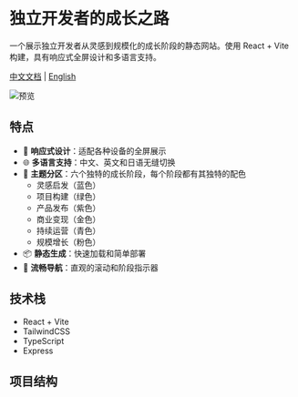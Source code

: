 # 独立开发者的成长之路

一个展示独立开发者从灵感到规模化的成长阶段的静态网站。使用 React + Vite 构建，具有响应式全屏设计和多语言支持。

[中文文档](README.zh-CN.md) | [English](README.md)

![预览](preview.png)

## 特点

- 📱 **响应式设计**：适配各种设备的全屏展示
- 🌐 **多语言支持**：中文、英文和日语无缝切换
- 🎨 **主题分区**：六个独特的成长阶段，每个阶段都有其独特的配色
  - 灵感启发（蓝色）
  - 项目构建（绿色）
  - 产品发布（紫色）
  - 商业变现（金色）
  - 持续运营（青色）
  - 规模增长（粉色）
- 📦 **静态生成**：快速加载和简单部署
- 🔄 **流畅导航**：直观的滚动和阶段指示器

## 技术栈

- React + Vite
- TailwindCSS
- TypeScript
- Express

## 项目结构

```
.
├── client/
│   ├── src/
│   │   ├── components/    # 可复用UI组件
│   │   ├── lib/          # 工具函数和钩子
│   │   ├── locales/      # 语言文件（en.ts, zh.ts, ja.ts）
│   │   └── pages/        # 页面组件
├── shared/               # 共享类型和模式
└── server/              # 服务器配置
```

## 内容结构

网站内容通过 `client/src/locales` 目录中的 TypeScript 文件管理。每种语言都有自己的文件，结构如下：

```typescript
export default {
  stages: [
    {
      id: "stage-id",           // 阶段的唯一标识符
      title: "阶段标题",         // 显示标题
      color: "#颜色代码",       // 阶段主题的十六进制颜色代码
      categories: [
        {
          id: "category-id",    // 分类的唯一标识符
          title: "分类标题",
          resources: [
            {
              id: "resource-id",
              title: "资源标题",
              description: "资源描述",
              icon: "https://example.com/icon.png",
              iconType: "image",
              link: "https://example.com"
            }
          ]
        }
      ]
    }
  ]
}
```

### 添加新语言

1. 在 `client/src/locales` 创建新的 `.ts` 文件（例如 `fr.ts`）
2. 从现有语言文件复制结构
3. 翻译所有内容，保持相同的 ID 和结构
4. 在 `LanguageSwitcher.tsx` 中添加语言选项

### 修改内容

- 每个阶段和分类必须有唯一的 ID
- 颜色应该使用十六进制格式
- 图标应该是图片 URL
- 链接应该是完整的 URL
- 在所有语言文件中保持一致的结构

## 本地开发

1. 克隆仓库：
   ```bash
   git clone https://github.com/kaixinbaba/indie-hacker-growth-road.git
   cd indie-hacker-growth-road
   ```

2. 安装依赖：
   ```bash
   npm install
   ```

3. 启动开发服务器：
   ```bash
   npm run dev
   ```

4. 在浏览器中打开 [http://localhost:3000](http://localhost:3000)

## 部署

本项目可以部署到 Vercel：

1. 将代码推送到 GitHub
2. 在 Vercel 中导入项目
3. 配置构建设置：
   - Framework Preset: Vite
   - Build Command: `npm run build`
   - Output Directory: `dist/public`


## 许可证

MIT